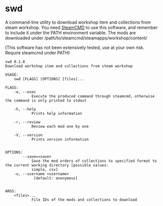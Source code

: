 # swd
A command-line utility to download workshop item and collections from steam workshop. You need [SteamCMD](https://developer.valvesoftware.com/wiki/SteamCMD#Downloading_SteamCMD) to use this software, and remember to include it under the PATH environment variable. The mods are downloaded under /path/to/steamcmd/steamapps/workshop/content/

(This software has not been extensively tested, use at your own risk. Require steamcmd under PATH)

```
swd 0.1.0
Download workshop item and collections from steam workshop

USAGE:
    swd [FLAGS] [OPTIONS] [files]...

FLAGS:
    -e, --exec
            Execute the produced command through steamcmd, otherwise the command is only printed to stdout

    -h, --help
            Prints help information

    -r, --review
            Review each mod one by one

    -V, --version
            Prints version information


OPTIONS:
        --save=<save>
            Save the mod orders of collections to specified format to the current working directory [possible values:
            simple, csv]
    -u, --username <username>
             [default: anonymous]


ARGS:
    <files>...
            File IDs of the mods and collections to download
```
